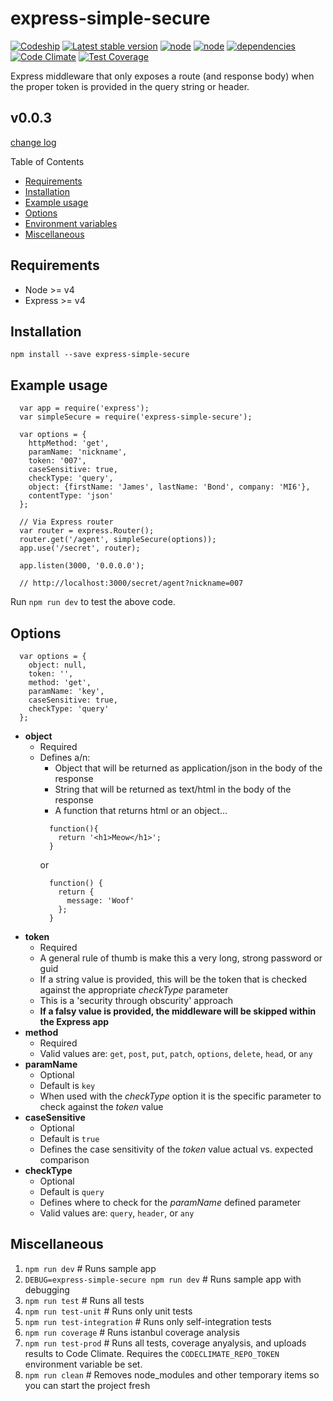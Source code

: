 # express-simple-secure

[![Codeship](https://img.shields.io/codeship/0ca723a0-6095-0133-36eb-7258394f756c/master.svg)](https://codeship.com/projects/112229)
[![Latest stable version](https://img.shields.io/github/release/n8io/express-simple-secure.svg)](https://github.com/n8io/express-simple-secure/releases)
[![node](https://img.shields.io/badge/node-%3E%3D4.x-lightgrey.svg)](https://github.com/n8io/express-simple-secure/blob/master/package.json)
[![node](https://img.shields.io/badge/express-%3E%3D4.x-lightgrey.svg)](https://github.com/n8io/express-simple-secure/blob/master/package.json)
[![dependencies](https://img.shields.io/david/n8io/express-simple-secure.svg)](https://github.com/n8io/express-simple-secure/blob/master/package.json)
[![Code Climate](https://codeclimate.com/github/n8io/express-simple-secure/badges/gpa.svg)](https://codeclimate.com/github/n8io/express-simple-secure)
[![Test Coverage](https://codeclimate.com/github/n8io/express-simple-secure/badges/coverage.svg)](https://codeclimate.com/github/n8io/express-simple-secure/coverage)

Express middleware that only exposes a route (and response body) when the proper token is provided in the query string or header.

## v0.0.3
[change log](change.md)

Table of Contents
* [Requirements](#requirements)
* [Installation](#installation)
* [Example usage](#example-usage)
* [Options](#options)
* [Environment variables](#environment-variables)
* [Miscellaneous](#miscellaneous)

## Requirements
* Node >= v4
* Express >= v4

## Installation
`npm install --save express-simple-secure`

## Example usage
```
  var app = require('express');
  var simpleSecure = require('express-simple-secure');

  var options = {
    httpMethod: 'get',
    paramName: 'nickname',
    token: '007',
    caseSensitive: true,
    checkType: 'query',
    object: {firstName: 'James', lastName: 'Bond', company: 'MI6'},
    contentType: 'json'
  };

  // Via Express router
  var router = express.Router();
  router.get('/agent', simpleSecure(options));
  app.use('/secret', router);

  app.listen(3000, '0.0.0.0');

  // http://localhost:3000/secret/agent?nickname=007
```

Run `npm run dev` to test the above code.

## Options

```
  var options = {
    object: null,
    token: '',
    method: 'get',
    paramName: 'key',
    caseSensitive: true,
    checkType: 'query'
  };
```

* **object**
  * Required
  * Defines a/n:
    * Object that will be returned as application/json in the body of the response
    * String that will be returned as text/html in the body of the response
    * A function that returns html or an object...
    ```
      function(){
        return '<h1>Meow</h1>';
      }
    ```
    or
    ```
      function() {
        return {
          message: 'Woof'
        };
      }
    ```
* **token**
  * Required
  * A general rule of thumb is make this a very long, strong password or guid
  * If a string value is provided, this will be the token that is checked against the appropriate _checkType_ parameter
  * This is a 'security through obscurity' approach
  * **If a falsy value is provided, the middleware will be skipped within the Express app**
* **method**
  * Required
  * Valid values are: `get`, `post`, `put`, `patch`, `options`, `delete`, `head`, or `any`
* **paramName**
  * Optional
  * Default is `key`
  * When used with the _checkType_ option it is the specific parameter to check against the _token_ value
* **caseSensitive**
  * Optional
  * Default is `true`
  * Defines the case sensitivity of the _token_ value actual vs. expected comparison
* **checkType**
  * Optional
  * Default is `query`
  * Defines where to check for the _paramName_ defined parameter
  * Valid values are: `query`, `header`, or `any`

## Miscellaneous
1. `npm run dev` # Runs sample app
1. `DEBUG=express-simple-secure npm run dev` # Runs sample app with debugging
1. `npm run test` # Runs all tests
2. `npm run test-unit` # Runs only unit tests
3. `npm run test-integration` # Runs only self-integration tests
4. `npm run coverage` # Runs istanbul coverage analysis
4. `npm run test-prod` # Runs all tests, coverage anyalysis, and uploads results to Code Climate. Requires the `CODECLIMATE_REPO_TOKEN` environment variable be set.
5. `npm run clean` # Removes node_modules and other temporary items so you can start the project fresh
